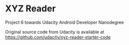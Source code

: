 # XYZ Reader
Project 6 towards Udacity Android Developer Nanodegree

Original source code from Udacity is available at https://github.com/udacity/xyz-reader-starter-code
